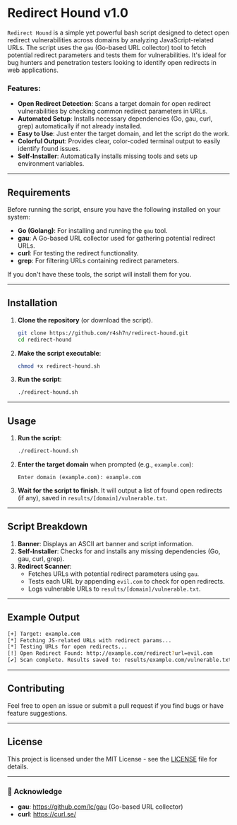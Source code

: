 # Redirect Hound v1.0

`Redirect Hound` is a simple yet powerful bash script designed to detect open redirect vulnerabilities across domains by analyzing JavaScript-related URLs. The script uses the `gau` (Go-based URL collector) tool to fetch potential redirect parameters and tests them for vulnerabilities. It's ideal for bug hunters and penetration testers looking to identify open redirects in web applications.

### Features:
- **Open Redirect Detection**: Scans a target domain for open redirect vulnerabilities by checking common redirect parameters in URLs.
- **Automated Setup**: Installs necessary dependencies (Go, gau, curl, grep) automatically if not already installed.
- **Easy to Use**: Just enter the target domain, and let the script do the work.
- **Colorful Output**: Provides clear, color-coded terminal output to easily identify found issues.
- **Self-Installer**: Automatically installs missing tools and sets up environment variables.

---

## Requirements

Before running the script, ensure you have the following installed on your system:

- **Go (Golang)**: For installing and running the `gau` tool.
- **gau**: A Go-based URL collector used for gathering potential redirect URLs.
- **curl**: For testing the redirect functionality.
- **grep**: For filtering URLs containing redirect parameters.

If you don't have these tools, the script will install them for you.

---

## Installation

1. **Clone the repository** (or download the script).
   ```bash
   git clone https://github.com/r4sh7n/redirect-hound.git
   cd redirect-hound
   ```

2. **Make the script executable**:
   ```bash
   chmod +x redirect-hound.sh
   ```

3. **Run the script**:
   ```bash
   ./redirect-hound.sh
   ```

---

## Usage

1. **Run the script**:
   ```bash
   ./redirect-hound.sh
   ```

2. **Enter the target domain** when prompted (e.g., `example.com`):
   ```
   Enter domain (example.com): example.com
   ```

3. **Wait for the script to finish**. It will output a list of found open redirects (if any), saved in `results/[domain]/vulnerable.txt`.

---

## Script Breakdown

1. **Banner**: Displays an ASCII art banner and script information.
2. **Self-Installer**: Checks for and installs any missing dependencies (Go, gau, curl, grep).
3. **Redirect Scanner**: 
   - Fetches URLs with potential redirect parameters using `gau`.
   - Tests each URL by appending `evil.com` to check for open redirects.
   - Logs vulnerable URLs to `results/[domain]/vulnerable.txt`.

---

## Example Output

```bash
[+] Target: example.com
[*] Fetching JS-related URLs with redirect params...
[*] Testing URLs for open redirects...
[!] Open Redirect Found: http://example.com/redirect?url=evil.com
[✔] Scan complete. Results saved to: results/example.com/vulnerable.txt
```

---

## Contributing

Feel free to open an issue or submit a pull request if you find bugs or have feature suggestions.

---

## License

This project is licensed under the MIT License - see the [LICENSE](LICENSE) file for details.

---

### 📢 Acknowledge

- **gau**: https://github.com/lc/gau (Go-based URL collector)
- **curl**: https://curl.se/

